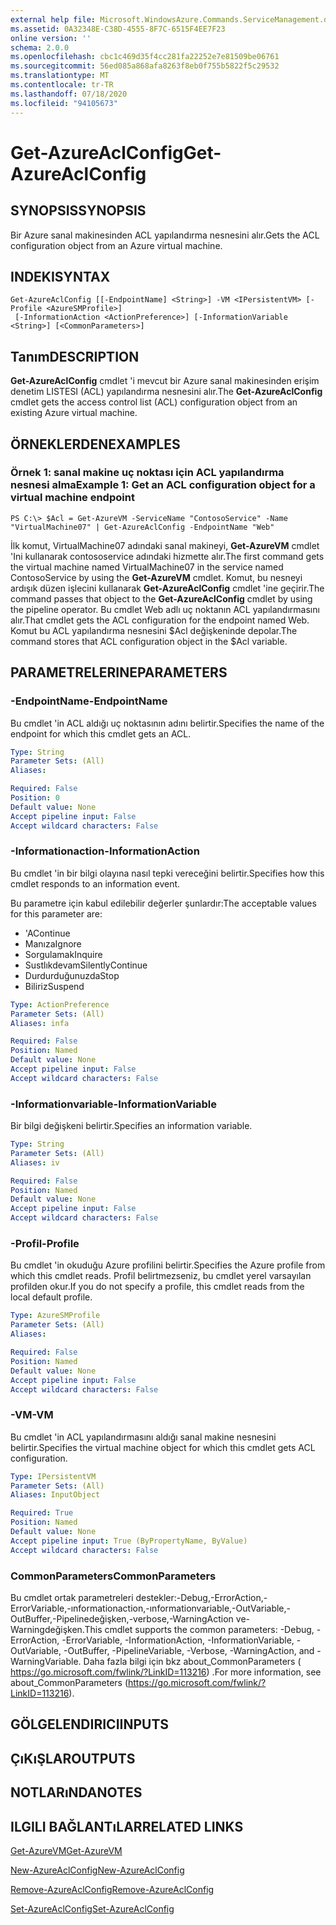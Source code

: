 ```yaml
---
external help file: Microsoft.WindowsAzure.Commands.ServiceManagement.dll-Help.xml
ms.assetid: 0A32348E-C38D-4555-8F7C-6515F4EE7F23
online version: ''
schema: 2.0.0
ms.openlocfilehash: cbc1c469d35f4cc281fa22252e7e81509be06761
ms.sourcegitcommit: 56ed085a868afa8263f8eb0f755b5822f5c29532
ms.translationtype: MT
ms.contentlocale: tr-TR
ms.lasthandoff: 07/18/2020
ms.locfileid: "94105673"
---
```

# <span data-ttu-id="853d3-101">Get-AzureAclConfig</span><span class="sxs-lookup"><span data-stu-id="853d3-101">Get-AzureAclConfig</span></span>

## <span data-ttu-id="853d3-102">SYNOPSIS</span><span class="sxs-lookup"><span data-stu-id="853d3-102">SYNOPSIS</span></span>
<span data-ttu-id="853d3-103">Bir Azure sanal makinesinden ACL yapılandırma nesnesini alır.</span><span class="sxs-lookup"><span data-stu-id="853d3-103">Gets the ACL configuration object from an Azure virtual machine.</span></span>

## <span data-ttu-id="853d3-104">INDEKI</span><span class="sxs-lookup"><span data-stu-id="853d3-104">SYNTAX</span></span>

```
Get-AzureAclConfig [[-EndpointName] <String>] -VM <IPersistentVM> [-Profile <AzureSMProfile>]
 [-InformationAction <ActionPreference>] [-InformationVariable <String>] [<CommonParameters>]
```

## <span data-ttu-id="853d3-105">Tanım</span><span class="sxs-lookup"><span data-stu-id="853d3-105">DESCRIPTION</span></span>
<span data-ttu-id="853d3-106">**Get-AzureAclConfig** cmdlet 'i mevcut bir Azure sanal makinesinden erişim denetim LISTESI (ACL) yapılandırma nesnesini alır.</span><span class="sxs-lookup"><span data-stu-id="853d3-106">The **Get-AzureAclConfig** cmdlet gets the access control list (ACL) configuration object from an existing Azure virtual machine.</span></span>

## <span data-ttu-id="853d3-107">ÖRNEKLERDEN</span><span class="sxs-lookup"><span data-stu-id="853d3-107">EXAMPLES</span></span>

### <span data-ttu-id="853d3-108">Örnek 1: sanal makine uç noktası için ACL yapılandırma nesnesi alma</span><span class="sxs-lookup"><span data-stu-id="853d3-108">Example 1: Get an ACL configuration object for a virtual machine endpoint</span></span>
```
PS C:\> $Acl = Get-AzureVM -ServiceName "ContosoService" -Name "VirtualMachine07" | Get-AzureAclConfig -EndpointName "Web"
```

<span data-ttu-id="853d3-109">İlk komut, VirtualMachine07 adındaki sanal makineyi, **Get-AzureVM** cmdlet 'Ini kullanarak contososervice adındaki hizmette alır.</span><span class="sxs-lookup"><span data-stu-id="853d3-109">The first command gets the virtual machine named VirtualMachine07 in the service named ContosoService by using the **Get-AzureVM** cmdlet.</span></span>
<span data-ttu-id="853d3-110">Komut, bu nesneyi ardışık düzen işlecini kullanarak **Get-AzureAclConfig** cmdlet 'ine geçirir.</span><span class="sxs-lookup"><span data-stu-id="853d3-110">The command passes that object to the **Get-AzureAclConfig** cmdlet by using the pipeline operator.</span></span>
<span data-ttu-id="853d3-111">Bu cmdlet Web adlı uç noktanın ACL yapılandırmasını alır.</span><span class="sxs-lookup"><span data-stu-id="853d3-111">That cmdlet gets the ACL configuration for the endpoint named Web.</span></span>
<span data-ttu-id="853d3-112">Komut bu ACL yapılandırma nesnesini $Acl değişkeninde depolar.</span><span class="sxs-lookup"><span data-stu-id="853d3-112">The command stores that ACL configuration object in the $Acl variable.</span></span>

## <span data-ttu-id="853d3-113">PARAMETRELERINE</span><span class="sxs-lookup"><span data-stu-id="853d3-113">PARAMETERS</span></span>

### <span data-ttu-id="853d3-114">-EndpointName</span><span class="sxs-lookup"><span data-stu-id="853d3-114">-EndpointName</span></span>
<span data-ttu-id="853d3-115">Bu cmdlet 'in ACL aldığı uç noktasının adını belirtir.</span><span class="sxs-lookup"><span data-stu-id="853d3-115">Specifies the name of the endpoint for which this cmdlet gets an ACL.</span></span>

```yaml
Type: String
Parameter Sets: (All)
Aliases: 

Required: False
Position: 0
Default value: None
Accept pipeline input: False
Accept wildcard characters: False
```

### <span data-ttu-id="853d3-116">-Informationaction</span><span class="sxs-lookup"><span data-stu-id="853d3-116">-InformationAction</span></span>
<span data-ttu-id="853d3-117">Bu cmdlet 'in bir bilgi olayına nasıl tepki vereceğini belirtir.</span><span class="sxs-lookup"><span data-stu-id="853d3-117">Specifies how this cmdlet responds to an information event.</span></span>

<span data-ttu-id="853d3-118">Bu parametre için kabul edilebilir değerler şunlardır:</span><span class="sxs-lookup"><span data-stu-id="853d3-118">The acceptable values for this parameter are:</span></span>

- <span data-ttu-id="853d3-119">'A</span><span class="sxs-lookup"><span data-stu-id="853d3-119">Continue</span></span>
- <span data-ttu-id="853d3-120">Manıza</span><span class="sxs-lookup"><span data-stu-id="853d3-120">Ignore</span></span>
- <span data-ttu-id="853d3-121">Sorgulamak</span><span class="sxs-lookup"><span data-stu-id="853d3-121">Inquire</span></span>
- <span data-ttu-id="853d3-122">Sustlıkdevam</span><span class="sxs-lookup"><span data-stu-id="853d3-122">SilentlyContinue</span></span>
- <span data-ttu-id="853d3-123">Durdurduğunuzda</span><span class="sxs-lookup"><span data-stu-id="853d3-123">Stop</span></span>
- <span data-ttu-id="853d3-124">Biliriz</span><span class="sxs-lookup"><span data-stu-id="853d3-124">Suspend</span></span>

```yaml
Type: ActionPreference
Parameter Sets: (All)
Aliases: infa

Required: False
Position: Named
Default value: None
Accept pipeline input: False
Accept wildcard characters: False
```

### <span data-ttu-id="853d3-125">-Informationvariable</span><span class="sxs-lookup"><span data-stu-id="853d3-125">-InformationVariable</span></span>
<span data-ttu-id="853d3-126">Bir bilgi değişkeni belirtir.</span><span class="sxs-lookup"><span data-stu-id="853d3-126">Specifies an information variable.</span></span>

```yaml
Type: String
Parameter Sets: (All)
Aliases: iv

Required: False
Position: Named
Default value: None
Accept pipeline input: False
Accept wildcard characters: False
```

### <span data-ttu-id="853d3-127">-Profil</span><span class="sxs-lookup"><span data-stu-id="853d3-127">-Profile</span></span>
<span data-ttu-id="853d3-128">Bu cmdlet 'in okuduğu Azure profilini belirtir.</span><span class="sxs-lookup"><span data-stu-id="853d3-128">Specifies the Azure profile from which this cmdlet reads.</span></span>
<span data-ttu-id="853d3-129">Profil belirtmezseniz, bu cmdlet yerel varsayılan profilden okur.</span><span class="sxs-lookup"><span data-stu-id="853d3-129">If you do not specify a profile, this cmdlet reads from the local default profile.</span></span>

```yaml
Type: AzureSMProfile
Parameter Sets: (All)
Aliases: 

Required: False
Position: Named
Default value: None
Accept pipeline input: False
Accept wildcard characters: False
```

### <span data-ttu-id="853d3-130">-VM</span><span class="sxs-lookup"><span data-stu-id="853d3-130">-VM</span></span>
<span data-ttu-id="853d3-131">Bu cmdlet 'in ACL yapılandırmasını aldığı sanal makine nesnesini belirtir.</span><span class="sxs-lookup"><span data-stu-id="853d3-131">Specifies the virtual machine object for which this cmdlet gets ACL configuration.</span></span>

```yaml
Type: IPersistentVM
Parameter Sets: (All)
Aliases: InputObject

Required: True
Position: Named
Default value: None
Accept pipeline input: True (ByPropertyName, ByValue)
Accept wildcard characters: False
```

### <span data-ttu-id="853d3-132">CommonParameters</span><span class="sxs-lookup"><span data-stu-id="853d3-132">CommonParameters</span></span>
<span data-ttu-id="853d3-133">Bu cmdlet ortak parametreleri destekler:-Debug,-ErrorAction,-ErrorVariable,-ınformationaction,-ınformationvariable,-OutVariable,-OutBuffer,-Pipelinedeğişken,-verbose,-WarningAction ve-Warningdeğişken.</span><span class="sxs-lookup"><span data-stu-id="853d3-133">This cmdlet supports the common parameters: -Debug, -ErrorAction, -ErrorVariable, -InformationAction, -InformationVariable, -OutVariable, -OutBuffer, -PipelineVariable, -Verbose, -WarningAction, and -WarningVariable.</span></span> <span data-ttu-id="853d3-134">Daha fazla bilgi için bkz about_CommonParameters ( https://go.microsoft.com/fwlink/?LinkID=113216) .</span><span class="sxs-lookup"><span data-stu-id="853d3-134">For more information, see about_CommonParameters (https://go.microsoft.com/fwlink/?LinkID=113216).</span></span>

## <span data-ttu-id="853d3-135">GÖLGELENDIRICI</span><span class="sxs-lookup"><span data-stu-id="853d3-135">INPUTS</span></span>

## <span data-ttu-id="853d3-136">ÇıKıŞLAR</span><span class="sxs-lookup"><span data-stu-id="853d3-136">OUTPUTS</span></span>

## <span data-ttu-id="853d3-137">NOTLARıNDA</span><span class="sxs-lookup"><span data-stu-id="853d3-137">NOTES</span></span>

## <span data-ttu-id="853d3-138">ILGILI BAĞLANTıLAR</span><span class="sxs-lookup"><span data-stu-id="853d3-138">RELATED LINKS</span></span>

[<span data-ttu-id="853d3-139">Get-AzureVM</span><span class="sxs-lookup"><span data-stu-id="853d3-139">Get-AzureVM</span></span>](./Get-AzureVM.md)

[<span data-ttu-id="853d3-140">New-AzureAclConfig</span><span class="sxs-lookup"><span data-stu-id="853d3-140">New-AzureAclConfig</span></span>](./New-AzureAclConfig.md)

[<span data-ttu-id="853d3-141">Remove-AzureAclConfig</span><span class="sxs-lookup"><span data-stu-id="853d3-141">Remove-AzureAclConfig</span></span>](./Remove-AzureAclConfig.md)

[<span data-ttu-id="853d3-142">Set-AzureAclConfig</span><span class="sxs-lookup"><span data-stu-id="853d3-142">Set-AzureAclConfig</span></span>](./Set-AzureAclConfig.md)


